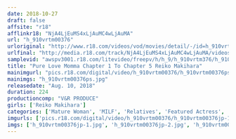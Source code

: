 ```yaml
---
date: 2018-10-27
draft: false
affsite: "r18"
afflinkr18: "NjA4LjEuMS4xLjAuMC4wLjAuMA"
url: "h_910vrtm00376"
urloriginal: "http://www.r18.com/videos/vod/movies/detail/-/id=h_910vrtm00376"
urlfinal: "http://media.r18.com/track/NjA4LjEuMS4xLjAuMC4wLjAuMA/videos/vod/movies/detail/-/id=h_910vrtm00376"
samplevid: "awspv3001.r18.com/litevideo/freepv/h/h_9/h_910vrtm376/h_910vrtm376_dmb_w.mp4"
title: "Pure Love Momma Chapter 1 To Chapter 5 Reiko Makihara"
mainimgurl: "pics.r18.com/digital/video/h_910vrtm00376/h_910vrtm00376ps.jpg"
mainimgs: "h_910vrtm00376ps.jpg"
releasedate: "Aug. 10, 2018"
duration: 224
productioncomp: "V&R PRODUCE"
girls: ['Reiko Makihara']
categories: ['Mature Woman', 'MILF', 'Relatives', 'Featured Actress', 'Drama']
imgurls: ['pics.r18.com/digital/video/h_910vrtm00376/h_910vrtm00376jp-1.jpg', 'pics.r18.com/digital/video/h_910vrtm00376/h_910vrtm00376jp-2.jpg', 'pics.r18.com/digital/video/h_910vrtm00376/h_910vrtm00376jp-3.jpg', 'pics.r18.com/digital/video/h_910vrtm00376/h_910vrtm00376jp-4.jpg', 'pics.r18.com/digital/video/h_910vrtm00376/h_910vrtm00376jp-5.jpg', 'pics.r18.com/digital/video/h_910vrtm00376/h_910vrtm00376jp-6.jpg', 'pics.r18.com/digital/video/h_910vrtm00376/h_910vrtm00376jp-7.jpg', 'pics.r18.com/digital/video/h_910vrtm00376/h_910vrtm00376jp-8.jpg', 'pics.r18.com/digital/video/h_910vrtm00376/h_910vrtm00376jp-9.jpg', 'pics.r18.com/digital/video/h_910vrtm00376/h_910vrtm00376jp-10.jpg', 'pics.r18.com/digital/video/h_910vrtm00376/h_910vrtm00376jp-11.jpg', 'pics.r18.com/digital/video/h_910vrtm00376/h_910vrtm00376jp-12.jpg', 'pics.r18.com/digital/video/h_910vrtm00376/h_910vrtm00376jp-13.jpg', 'pics.r18.com/digital/video/h_910vrtm00376/h_910vrtm00376jp-14.jpg', 'pics.r18.com/digital/video/h_910vrtm00376/h_910vrtm00376jp-15.jpg', 'pics.r18.com/digital/video/h_910vrtm00376/h_910vrtm00376jp-16.jpg', 'pics.r18.com/digital/video/h_910vrtm00376/h_910vrtm00376jp-17.jpg', 'pics.r18.com/digital/video/h_910vrtm00376/h_910vrtm00376jp-18.jpg', 'pics.r18.com/digital/video/h_910vrtm00376/h_910vrtm00376jp-19.jpg', 'pics.r18.com/digital/video/h_910vrtm00376/h_910vrtm00376jp-20.jpg']
imgs: ['h_910vrtm00376jp-1.jpg', 'h_910vrtm00376jp-2.jpg', 'h_910vrtm00376jp-3.jpg', 'h_910vrtm00376jp-4.jpg', 'h_910vrtm00376jp-5.jpg', 'h_910vrtm00376jp-6.jpg', 'h_910vrtm00376jp-7.jpg', 'h_910vrtm00376jp-8.jpg', 'h_910vrtm00376jp-9.jpg', 'h_910vrtm00376jp-10.jpg', 'h_910vrtm00376jp-11.jpg', 'h_910vrtm00376jp-12.jpg', 'h_910vrtm00376jp-13.jpg', 'h_910vrtm00376jp-14.jpg', 'h_910vrtm00376jp-15.jpg', 'h_910vrtm00376jp-16.jpg', 'h_910vrtm00376jp-17.jpg', 'h_910vrtm00376jp-18.jpg', 'h_910vrtm00376jp-19.jpg', 'h_910vrtm00376jp-20.jpg']
---
```

